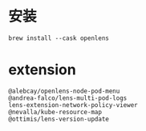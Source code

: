 # 安装

```shell
brew install --cask openlens
```



# extension

```shell
@alebcay/openlens-node-pod-menu
@andrea-falco/lens-multi-pod-logs
lens-extension-network-policy-viewer
@nevalla/kube-resource-map
@ottimis/lens-version-update
```


